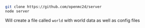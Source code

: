 ```sh
git clone https://github.com/openmc2d/server
node server
```
Will create a file called `world` with world data as well as config files
